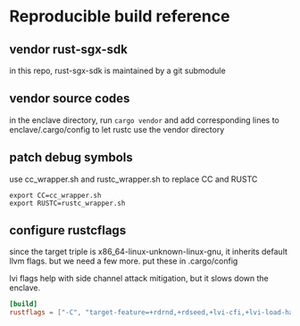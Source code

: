 # Reproducible build reference

## vendor rust-sgx-sdk

in this repo, rust-sgx-sdk is maintained by a git submodule

## vendor source codes

in the enclave directory, run `cargo vendor` and add corresponding lines to enclave/.cargo/config to let rustc use the vendor directory

## patch debug symbols

use cc_wrapper.sh and rustc_wrapper.sh to replace CC and RUSTC

```
export CC=cc_wrapper.sh
export RUSTC=rustc_wrapper.sh
```

## configure rustcflags

since the target triple is x86_64-linux-unknown-linux-gnu, it inherits default llvm flags. but we need a few more. put these in .cargo/config

lvi flags help with side channel attack mitigation, but it slows down the enclave.

```toml
[build]
rustflags = ["-C", "target-feature=+rdrnd,+rdseed,+lvi-cfi,+lvi-load-hardening"]
```
